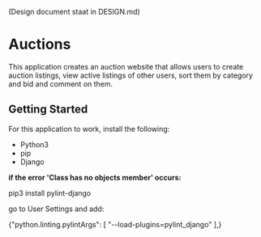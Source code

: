 (Design document staat in DESIGN.md)

# Auctions

This application creates an auction website that allows users to create auction listings, 
view active listings of other users, sort them by category and bid and comment on them.

## Getting Started

For this application to work, install the following:
- Python3
- pip
- Django




**if the error 'Class has no objects member' occurs:**

pip3 install pylint-django

go to User Settings and add:

{"python.linting.pylintArgs": [
     "--load-plugins=pylint_django"
],}
